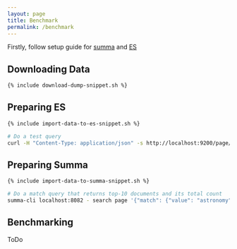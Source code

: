 ```yaml
---
layout: page
title: Benchmark
permalink: /benchmark
---
```


Firstly, follow setup guide for [summa](/summa/quick-start#setup) and [ES](https://www.elastic.co/guide/en/elasticsearch/reference/current/install-elasticsearch.html)

## Downloading Data

```bash
{% include download-dump-snippet.sh %}
```

## Preparing ES

```bash 
{% include import-data-to-es-snippet.sh %}

# Do a test query
curl -H "Content-Type: application/json" -s http://localhost:9200/page/_search '{"query": { "match": {"message": {"query": "this is a test"}}}}'
```

## Preparing Summa

```bash
{% include import-data-to-summa-snippet.sh %}

# Do a match query that returns top-10 documents and its total count
summa-cli localhost:8082 - search page '{"match": {"value": "astronomy"}}' '[{"top_docs": {"limit": 10}}, {"count": {}}]'
```

## Benchmarking
ToDo